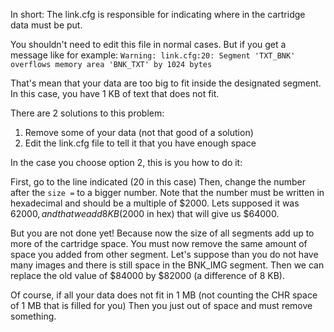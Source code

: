 
In short: The link.cfg is responsible for indicating where in the cartridge data must be put.

You shouldn't need to edit this file in normal cases.
But if you get a message like for example:
`Warning: link.cfg:20: Segment 'TXT_BNK' overflows memory area 'BNK_TXT' by 1024 bytes`

That's mean that your data are too big to fit inside the designated segment.
In this case, you have 1 KB of text that does not fit.

There are 2 solutions to this problem:
1. Remove some of your data (not that good of a solution)
2. Edit the link.cfg file to tell it that you have enough space

In the case you choose option 2, this is you how to do it:

First, go to the line indicated (20 in this case)
Then, change the number after the `size =` to a bigger number.
Note that the number must be written in hexadecimal and should be a multiple of $2000.
Lets supposed it was $62000, and that we add 8 KB ($2000 in hex) that will give us $64000.

But you are not done yet! Because now the size of all segments add up to more of the cartridge space.
You must now remove the same amount of space you added from other segment.
Let's suppose than you do not have many images and there is still space in the BNK_IMG segment.
Then we can replace the old value of $84000 by $82000 (a difference of 8 KB).

Of course, if all your data does not fit in 1 MB
(not counting the CHR space of 1 MB that is filled for you)
Then you just out of space and must remove something.

